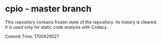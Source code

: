 # cpio - master branch

This repository contains frozen state of the repository.
Its history is cleared. It is used only for static code
analysis with Codacy.

Commit Time: 1700629527